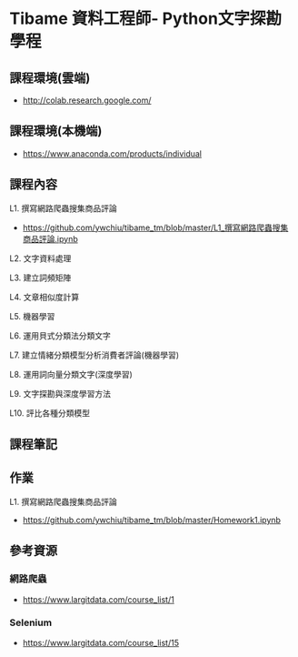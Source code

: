 # Tibame 資料工程師- Python文字探勘學程

## 課程環境(雲端)
- http://colab.research.google.com/

## 課程環境(本機端)
- https://www.anaconda.com/products/individual

## 課程內容

L1. 撰寫網路爬蟲搜集商品評論
- https://github.com/ywchiu/tibame_tm/blob/master/L1_撰寫網路爬蟲搜集商品評論.ipynb

L2. 文字資料處理

L3. 建立詞頻矩陣

L4. 文章相似度計算

L5. 機器學習

L6. 運用貝式分類法分類文字

L7. 建立情緒分類模型分析消費者評論(機器學習)

L8. 運用詞向量分類文字(深度學習)

L9. 文字探勘與深度學習方法

L10. 評比各種分類模型

## 課程筆記

## 作業

L1. 撰寫網路爬蟲搜集商品評論
- https://github.com/ywchiu/tibame_tm/blob/master/Homework1.ipynb

## 參考資源

### 網路爬蟲
- https://www.largitdata.com/course_list/1

### Selenium
- https://www.largitdata.com/course_list/15
